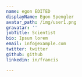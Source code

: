```yaml
---
name: egon EDITED
displayName: Egon Spengler
avatar_path: /img/user1.png
gravatar: ''
jobTitle: Scientist
bio: Ipsum lorem
email: info@example.com
twitter: twitter
github: github
linkedin: in/francis

---
```



